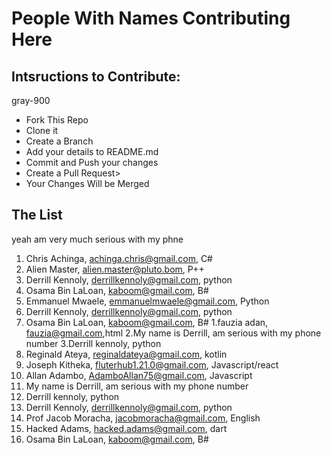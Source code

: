 # People With Names Contributing Here

## Intsructions to Contribute:
gray-900
- Fork This Repo
- Clone it
- Create a Branch
- Add your details to README.md
- Commit and Push your changes
- Create a Pull Request>
- Your Changes Will be Merged

## The List
<!-- are you serious with your phone? -->
yeah am very much serious with my phne 

1. Chris Achinga, achinga.chris@gmail.com, C#
2. Alien Master, alien.master@pluto.bom, P++
3. Derrill Kennoly, derrillkennoly@gmail.com, python
4. Osama Bin LaLoan, kaboom@gmail.com, B#
5. Emmanuel Mwaele, emmanuelmwaele@gmail.com, Python
1. Derrill Kennoly, derrillkennoly@gmail.com, python
1. Osama Bin LaLoan, kaboom@gmail.com, B#
1.fauzia adan, fauzia@gmail.com,html
2.My name is Derrill, am serious with my phone number
3.Derrill kennoly, python
5. Reginald Ateya, reginaldateya@gmail.com, kotlin
2. Joseph Kitheka, fluterhub1.21.0@gmail.com, Javascript/react
5. Allan Adambo, AdamboAllan75@gmail.com, Javascript
2. My name is Derrill, am serious with my phone number
3. Derrill kennoly, python
3. Derrill Kennoly, derrillkennoly@gmail.com, python
4. Prof Jacob Moracha, jacobmoracha@gmail.com, English
5. Hacked Adams, hacked.adams@gmail.com, dart
6. Osama Bin LaLoan, kaboom@gmail.com, B#
